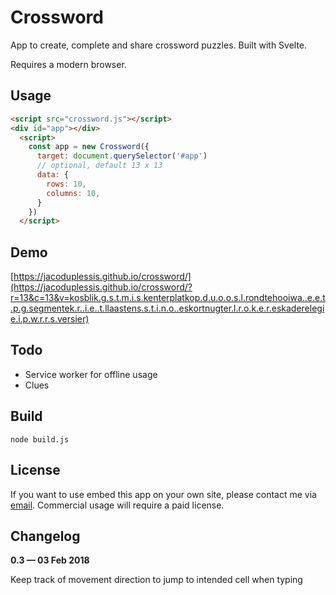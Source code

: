 # Crossword

App to create, complete and share crossword puzzles. Built with Svelte.

Requires a modern browser.

## Usage

```html
<script src="crossword.js"></script>
<div id="app"></div>
  <script>
    const app = new Crossword({
      target: document.querySelector('#app')
      // optional, default 13 x 13
      data: {
        rows: 10, 
        columns: 10,
      }
    })
  </script>
```

## Demo

[https://jacoduplessis.github.io/crossword/](https://jacoduplessis.github.io/crossword/?r=13&c=13&v=kosblik.g.s.t.m.i.s.kenterplatkop.d.u.o.o.s.l.rondtehooiwa..e.e.t.p.g.segmentek.r..i.e..t.llaastens.s.t.i.n.o..eskortnugter.l.r.o.k.e.r.eskaderelegie.i.p.w.r.r.s.versier)

## Todo

- Service worker for offline usage
- Clues

## Build

`node build.js`

## License

If you want to use embed this app on your own site, 
please contact me via [email](mailto:jaco@jacoduplessis.co.za). 
Commercial usage will require a paid license.

## Changelog

**0.3 — 03 Feb 2018**

Keep track of movement direction to jump to intended cell when typing

 